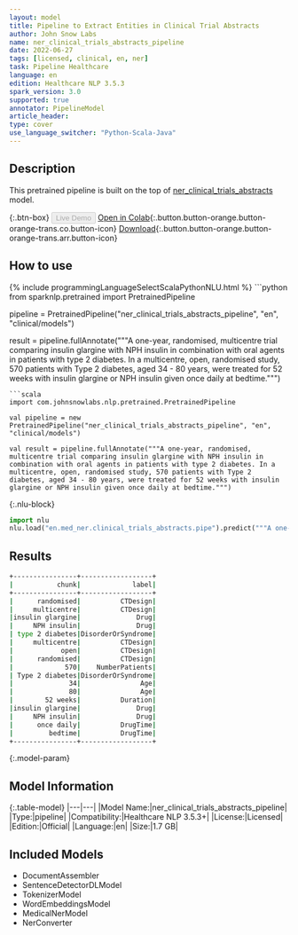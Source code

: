 ```yaml
---
layout: model
title: Pipeline to Extract Entities in Clinical Trial Abstracts
author: John Snow Labs
name: ner_clinical_trials_abstracts_pipeline
date: 2022-06-27
tags: [licensed, clinical, en, ner]
task: Pipeline Healthcare
language: en
edition: Healthcare NLP 3.5.3
spark_version: 3.0
supported: true
annotator: PipelineModel
article_header:
type: cover
use_language_switcher: "Python-Scala-Java"
---
```


## Description

This pretrained pipeline is built on the top of [ner_clinical_trials_abstracts](https://nlp.johnsnowlabs.com/2022/06/22/ner_clinical_trials_abstracts_en_3_0.html) model.

{:.btn-box}
<button class="button button-orange" disabled>Live Demo</button>
[Open in Colab](https://colab.research.google.com/github/JohnSnowLabs/spark-nlp-workshop/blob/master/tutorials/Certification_Trainings/Healthcare/1.Clinical_Named_Entity_Recognition_Model.ipynb){:.button.button-orange.button-orange-trans.co.button-icon}
[Download](https://s3.amazonaws.com/auxdata.johnsnowlabs.com/clinical/models/ner_clinical_trials_abstracts_pipeline_en_3.5.3_3.0_1656313637828.zip){:.button.button-orange.button-orange-trans.arr.button-icon}

## How to use



<div class="tabs-box" markdown="1">
{% include programmingLanguageSelectScalaPythonNLU.html %}
```python
from sparknlp.pretrained import PretrainedPipeline

pipeline = PretrainedPipeline("ner_clinical_trials_abstracts_pipeline", "en", "clinical/models")

result = pipeline.fullAnnotate("""A one-year, randomised, multicentre trial comparing insulin glargine with NPH insulin in combination with oral agents in patients with type 2 diabetes. In a multicentre, open, randomised study, 570 patients with Type 2 diabetes, aged 34 - 80 years, were treated for 52 weeks with insulin glargine or NPH insulin given once daily at bedtime.""")
```
```scala
import com.johnsnowlabs.nlp.pretrained.PretrainedPipeline

val pipeline = new PretrainedPipeline("ner_clinical_trials_abstracts_pipeline", "en", "clinical/models")

val result = pipeline.fullAnnotate("""A one-year, randomised, multicentre trial comparing insulin glargine with NPH insulin in combination with oral agents in patients with type 2 diabetes. In a multicentre, open, randomised study, 570 patients with Type 2 diabetes, aged 34 - 80 years, were treated for 52 weeks with insulin glargine or NPH insulin given once daily at bedtime.""")
```


{:.nlu-block}
```python
import nlu
nlu.load("en.med_ner.clinical_trials_abstracts.pipe").predict("""A one-year, randomised, multicentre trial comparing insulin glargine with NPH insulin in combination with oral agents in patients with type 2 diabetes. In a multicentre, open, randomised study, 570 patients with Type 2 diabetes, aged 34 - 80 years, were treated for 52 weeks with insulin glargine or NPH insulin given once daily at bedtime.""")
```

</div>

## Results

```bash
+----------------+------------------+
|           chunk|             label|
+----------------+------------------+
|      randomised|          CTDesign|
|     multicentre|          CTDesign|
|insulin glargine|              Drug|
|     NPH insulin|              Drug|
| type 2 diabetes|DisorderOrSyndrome|
|     multicentre|          CTDesign|
|            open|          CTDesign|
|      randomised|          CTDesign|
|             570|    NumberPatients|
| Type 2 diabetes|DisorderOrSyndrome|
|              34|               Age|
|              80|               Age|
|        52 weeks|          Duration|
|insulin glargine|              Drug|
|     NPH insulin|              Drug|
|      once daily|          DrugTime|
|         bedtime|          DrugTime|
+----------------+------------------+
```

{:.model-param}
## Model Information

{:.table-model}
|---|---|
|Model Name:|ner_clinical_trials_abstracts_pipeline|
|Type:|pipeline|
|Compatibility:|Healthcare NLP 3.5.3+|
|License:|Licensed|
|Edition:|Official|
|Language:|en|
|Size:|1.7 GB|

## Included Models

- DocumentAssembler
- SentenceDetectorDLModel
- TokenizerModel
- WordEmbeddingsModel
- MedicalNerModel
- NerConverter